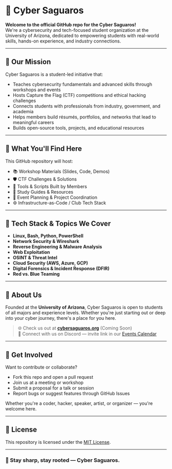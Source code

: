 # 🌵 Cyber Saguaros

**Welcome to the official GitHub repo for the Cyber Saguaros!**  
We're a cybersecurity and tech-focused student organization at the University of Arizona, dedicated to empowering students with real-world skills, hands-on experience, and industry connections.

---

## 🚀 Our Mission

Cyber Saguaros is a student-led initiative that:

- Teaches cybersecurity fundamentals and advanced skills through workshops and events
- Hosts Capture the Flag (CTF) competitions and ethical hacking challenges
- Connects students with professionals from industry, government, and academia
- Helps members build résumés, portfolios, and networks that lead to meaningful careers
- Builds open-source tools, projects, and educational resources

---

## 📌 What You'll Find Here

This GitHub repository will host:

- 📚 Workshop Materials (Slides, Code, Demos)
- 🛡️ CTF Challenges & Solutions
- 🧰 Tools & Scripts Built by Members
- 🧠 Study Guides & Resources
- 📅 Event Planning & Project Coordination
- ⚙️ Infrastructure-as-Code / Club Tech Stack

---

## 🐍 Tech Stack & Topics We Cover

- **Linux, Bash, Python, PowerShell**
- **Network Security & Wireshark**
- **Reverse Engineering & Malware Analysis**
- **Web Exploitation**
- **OSINT & Threat Intel**
- **Cloud Security (AWS, Azure, GCP)**
- **Digital Forensics & Incident Response (DFIR)**
- **Red vs. Blue Teaming**

---

## 🏫 About Us

Founded at the **University of Arizona**, Cyber Saguaros is open to students of all majors and experience levels. Whether you're just starting out or deep into your cyber journey, there's a place for you here.

> 🌐 Check us out at [**cybersaguaros.org**](https://cybersaguaros.org) (Coming Soon)  
> 💬 Connect with us on Discord — invite link in our [Events Calendar](https://linktr.ee/cybersaguaros)

---

## 👥 Get Involved

Want to contribute or collaborate?

- Fork this repo and open a pull request
- Join us at a meeting or workshop
- Submit a proposal for a talk or session
- Report bugs or suggest features through GitHub Issues

Whether you're a coder, hacker, speaker, artist, or organizer — you're welcome here.

---

## 📄 License

This repository is licensed under the [MIT License](LICENSE).

---

### 🌵 Stay sharp, stay rooted — Cyber Saguaros.
